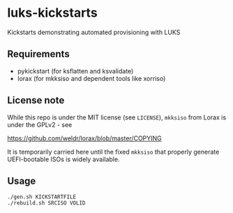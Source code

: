 # luks-kickstarts
Kickstarts demonstrating automated provisioning with LUKS

## Requirements
- pykickstart (for ksflatten and ksvalidate)
- lorax (for mkksiso and dependent tools like xorriso)


## License note
While this repo is under the MIT license (see `LICENSE`), `mkksiso`
from Lorax is under the GPLv2 - see

  https://github.com/weldr/lorax/blob/master/COPYING

It is temporarily carried here until the fixed `mkksiso` that properly
generate UEFI-bootable ISOs is widely available.

## Usage
```
./gen.sh KICKSTARTFILE
./rebuild.sh SRCISO VOLID
```
